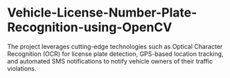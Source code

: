 # Vehicle-License-Number-Plate-Recognition-using-OpenCV
The project leverages cutting-edge technologies such as Optical Character Recognition (OCR) for license plate detection, GPS-based location tracking, and automated SMS notifications to notify vehicle owners of their traffic violations.

